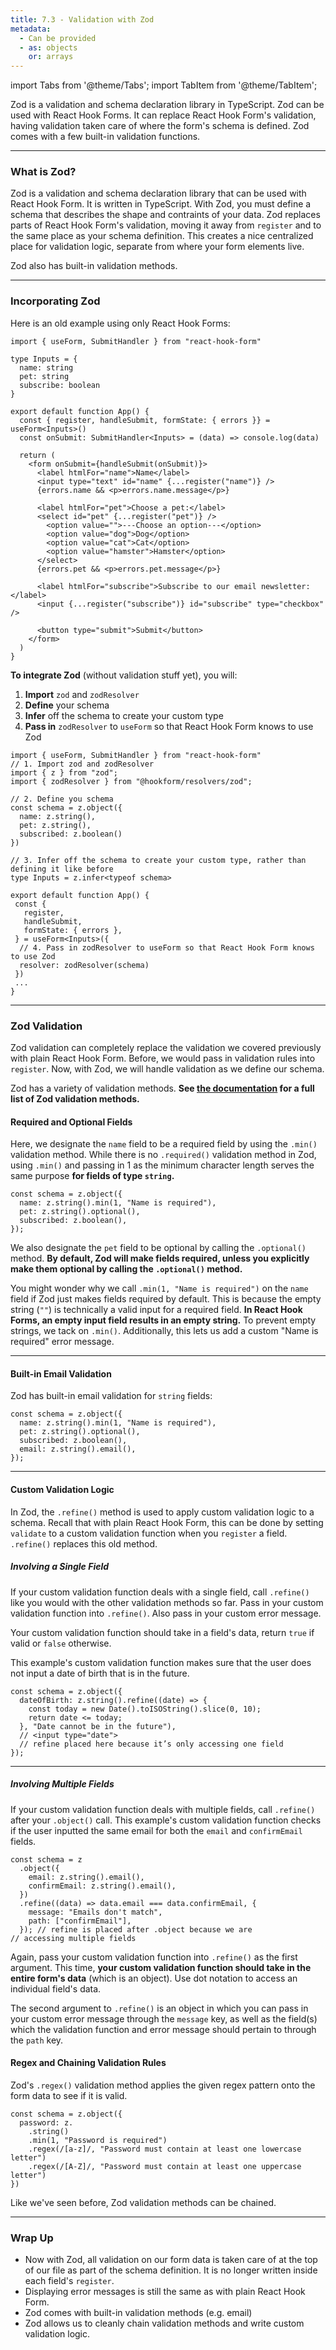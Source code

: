 ```yaml
---
title: 7.3 - Validation with Zod
metadata:
  - Can be provided
  - as: objects
    or: arrays
---
```


import Tabs from '@theme/Tabs';
import TabItem from '@theme/TabItem';

Zod is a validation and schema declaration library in TypeScript. Zod can be used with React Hook Forms. It can replace React Hook Form's validation, having validation taken care of where the form's schema is defined. Zod comes with a few built-in validation functions.

---

### What is Zod?

Zod is a validation and schema declaration library that can be used with React Hook Form. It is written in TypeScript. With Zod, you must define a schema that describes the shape and contraints of your data. Zod replaces parts of React Hook Form's validation, moving it away from `register` and to the same place as your schema definition. This creates a nice centralized place for validation logic, separate from where your form elements live.

Zod also has built-in validation methods.

---

### Incorporating Zod

Here is an old example using only React Hook Forms:

```tsx
import { useForm, SubmitHandler } from "react-hook-form"

type Inputs = {
  name: string
  pet: string
  subscribe: boolean
}

export default function App() {
  const { register, handleSubmit, formState: { errors }} = useForm<Inputs>()
  const onSubmit: SubmitHandler<Inputs> = (data) => console.log(data)

  return (
    <form onSubmit={handleSubmit(onSubmit)}>
      <label htmlFor="name">Name</label>
      <input type="text" id="name" {...register("name")} />
      {errors.name && <p>errors.name.message</p>}

      <label htmlFor="pet">Choose a pet:</label>
      <select id="pet" {...register("pet")} />
        <option value="">---Choose an option---</option>
        <option value="dog">Dog</option>
        <option value="cat">Cat</option>
        <option value="hamster">Hamster</option>
      </select>
      {errors.pet && <p>errors.pet.message</p>}

      <label htmlFor="subscribe">Subscribe to our email newsletter:</label>
      <input {...register("subscribe")} id="subscribe" type="checkbox" />

      <button type="submit">Submit</button>
    </form>
  )
}
```

**To integrate Zod** (without validation stuff yet), you will:

1. **Import** `zod` and `zodResolver`
2. **Define** your schema
3. **Infer** off the schema to create your custom type
4. **Pass in** `zodResolver` to `useForm` so that React Hook Form knows to use Zod

```tsx
import { useForm, SubmitHandler } from "react-hook-form"
// 1. Import zod and zodResolver
import { z } from "zod";
import { zodResolver } from "@hookform/resolvers/zod";

// 2. Define you schema
const schema = z.object({
  name: z.string(),
  pet: z.string(),
  subscribed: z.boolean()
})

// 3. Infer off the schema to create your custom type, rather than defining it like before
type Inputs = z.infer<typeof schema>

export default function App() {
 const {
   register,
   handleSubmit,
   formState: { errors },
 } = useForm<Inputs>({
  // 4. Pass in zodResolver to useForm so that React Hook Form knows to use Zod
  resolver: zodResolver(schema)
 })
 ...
}
```

---

### Zod Validation

Zod validation can completely replace the validation we covered previously with plain React Hook Form. Before, we would pass in validation rules into `register`. Now, with Zod, we will handle validation as we define our schema.

Zod has a variety of validation methods. **See [the documentation](https://zod.dev) for a full list of Zod validation methods.**

#### Required and Optional Fields

Here, we designate the `name` field to be a required field by using the `.min()` validation method. While there is no `.required()` validation method in Zod, using `.min()` and passing in 1 as the minimum character length serves the same purpose **for fields of type `string`.**

```tsx
const schema = z.object({
  name: z.string().min(1, "Name is required"),
  pet: z.string().optional(),
  subscribed: z.boolean(),
});
```

We also designate the `pet` field to be optional by calling the `.optional()` method. **By default, Zod will make fields required, unless you explicitly make them optional by calling the `.optional()` method.**

You might wonder why we call `.min(1, "Name is required")` on the `name` field if Zod just makes fields required by default. This is because the empty string (`""`) is technically a valid input for a required field. **In React Hook Forms, an empty input field results in an empty string.** To prevent empty strings, we tack on `.min()`. Additionally, this lets us add a custom "Name is required" error message.

---

#### Built-in Email Validation

Zod has built-in email validation for `string` fields:

```tsx
const schema = z.object({
  name: z.string().min(1, "Name is required"),
  pet: z.string().optional(),
  subscribed: z.boolean(),
  email: z.string().email(),
});
```

---

#### Custom Validation Logic

In Zod, the `.refine()` method is used to apply custom validation logic to a schema. Recall that with plain React Hook Form, this can be done by setting `validate` to a custom validation function when you `register` a field. `.refine()` replaces this old method.

##### Involving a Single Field

If your custom validation function deals with a single field, call `.refine()` like you would with the other validation methods so far. Pass in your custom validation function into `.refine()`. Also pass in your custom error message.

Your custom validation function should take in a field's data, return `true` if valid or `false` otherwise.

This example's custom validation function makes sure that the user does not input a date of birth that is in the future.

```tsx
const schema = z.object({
  dateOfBirth: z.string().refine((date) => {
    const today = new Date().toISOString().slice(0, 10);
    return date <= today;
  }, "Date cannot be in the future"),
  // <input type="date">
  // refine placed here because it’s only accessing one field
});
```

---

##### Involving Multiple Fields

If your custom validation function deals with multiple fields, call `.refine()` after your `.object()` call. This example's custom validation function checks if the user inputted the same email for both the `email` and `confirmEmail` fields.

```tsx
const schema = z
  .object({
    email: z.string().email(),
    confirmEmail: z.string().email(),
  })
  .refine((data) => data.email === data.confirmEmail, {
    message: "Emails don't match",
    path: ["confirmEmail"],
  }); // refine is placed after .object because we are
// accessing multiple fields
```

Again, pass your custom validation function into `.refine()` as the first argument. This time, **your custom validation function should take in the entire form's data** (which is an object). Use dot notation to access an individual field's data.

The second argument to `.refine()` is an object in which you can pass in your custom error message through the `message` key, as well as the field(s) which the validation function and error message should pertain to through the `path` key.

#### Regex and Chaining Validation Rules

Zod's `.regex()` validation method applies the given regex pattern onto the form data to see if it is valid.

```tsx
const schema = z.object({
  password: z.
    .string()
    .min(1, "Password is required")
    .regex(/[a-z]/, "Password must contain at least one lowercase letter")
    .regex(/[A-Z]/, "Password must contain at least one uppercase letter")
})
```

Like we've seen before, Zod validation methods can be chained.

---

### Wrap Up

- Now with Zod, all validation on our form data is taken care of at the top of our file as part of the schema definition. It is no longer written inside each field's `register`.
- Displaying error messages is still the same as with plain React Hook Form.
- Zod comes with built-in validation methods (e.g. email)
- Zod allows us to cleanly chain validation methods and write custom validation logic.
